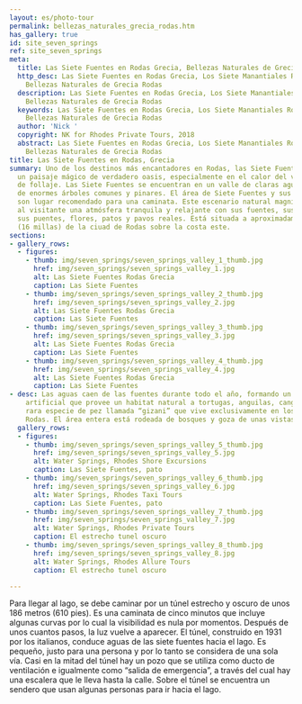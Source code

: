```yaml
---
layout: es/photo-tour
permalink: bellezas_naturales_grecia_rodas.htm
has_gallery: true
id: site_seven_springs
ref: site_seven_springs
meta:
  title: Las Siete Fuentes en Rodas Grecia, Bellezas Naturales de Grecia Rodas
  http_desc: Las Siete Fuentes en Rodas Grecia, Los Siete Manantiales Rodas Grecia,
    Bellezas Naturales de Grecia Rodas
  description: Las Siete Fuentes en Rodas Grecia, Los Siete Manantiales Rodas Grecia,
    Bellezas Naturales de Grecia Rodas
  keywords: Las Siete Fuentes en Rodas Grecia, Los Siete Manantiales Rodas Grecia,
    Bellezas Naturales de Grecia Rodas
  author: 'Nick '
  copyright: NK for Rhodes Private Tours, 2018
  abstract: Las Siete Fuentes en Rodas Grecia, Los Siete Manantiales Rodas Grecia,
    Bellezas Naturales de Grecia Rodas
title: Las Siete Fuentes en Rodas, Grecia
summary: Uno de los destinos más encantadores en Rodas, las Siete Fuentes que ofrecen
  un paisaje mágico de verdadero oasis, especialmente en el calor del verano – inundado
  de follaje. Las Siete Fuentes se encuentran en un valle de claras aguas, cubierto
  de enormes árboles comunes y pinares. El área de Siete Fuentes y sus bosques vecinos
  son lugar recomendado para una caminata. Este escenario natural magnífico ofrece
  al visitante una atmósfera tranquila y relajante con sus fuentes, sus corrientes,
  sus puentes, flores, patos y pavos reales. Está situada a aproximadamente 27 kilómetros
  (16 millas) de la ciuad de Rodas sobre la costa este.
sections:
- gallery_rows:
  - figures:
    - thumb: img/seven_springs/seven_springs_valley_1_thumb.jpg
      href: img/seven_springs/seven_springs_valley_1.jpg
      alt: Las Siete Fuentes Rodas Grecia
      caption: Las Siete Fuentes
    - thumb: img/seven_springs/seven_springs_valley_2_thumb.jpg
      href: img/seven_springs/seven_springs_valley_2.jpg
      alt: Las Siete Fuentes Rodas Grecia
      caption: Las Siete Fuentes
    - thumb: img/seven_springs/seven_springs_valley_3_thumb.jpg
      href: img/seven_springs/seven_springs_valley_3.jpg
      alt: Las Siete Fuentes Rodas Grecia
      caption: Las Siete Fuentes
    - thumb: img/seven_springs/seven_springs_valley_4_thumb.jpg
      href: img/seven_springs/seven_springs_valley_4.jpg
      alt: Las Siete Fuentes Rodas Grecia
      caption: Las Siete Fuentes
- desc: Las aguas caen de las fuentes durante todo el año, formando un pequeño lago
    artificial que provee un habitat natural a tortugas, anguilas, cangrejos y una
    rara especie de pez llamada “gizani” que vive exclusivamente en los arroyos de
    Rodas. El área entera está rodeada de bosques y goza de unas vistas magníficas.
  gallery_rows:
  - figures:
    - thumb: img/seven_springs/seven_springs_valley_5_thumb.jpg
      href: img/seven_springs/seven_springs_valley_5.jpg
      alt: Water Springs, Rhodes Shore Excursions
      caption: Las Siete Fuentes, pato
    - thumb: img/seven_springs/seven_springs_valley_6_thumb.jpg
      href: img/seven_springs/seven_springs_valley_6.jpg
      alt: Water Springs, Rhodes Taxi Tours
      caption: Las Siete Fuentes, pato
    - thumb: img/seven_springs/seven_springs_valley_7_thumb.jpg
      href: img/seven_springs/seven_springs_valley_7.jpg
      alt: Water Springs, Rhodes Private Tours
      caption: El estrecho tunel oscuro
    - thumb: img/seven_springs/seven_springs_valley_8_thumb.jpg
      href: img/seven_springs/seven_springs_valley_8.jpg
      alt: Water Springs, Rhodes Allure Tours
      caption: El estrecho tunel oscuro

---
```

Para llegar al lago, se debe caminar por un túnel estrecho y oscuro de unos 186 metros (610 pies). Es una caminata de cinco minutos que incluye algunas curvas por lo cual la visibilidad es nula por momentos. Después de unos cuantos pasos, la luz vuelve a aparecer. El túnel, construido en 1931 por los italianos, conduce aguas de las siete fuentes hacia el lago. Es pequeño, justo para una persona y por lo tanto se considera de una sola vía. Casi en la mitad del túnel hay un pozo que se utiliza como ducto de ventilación e igualmente como “salida de emergencia”, a través del cual hay una escalera que le lleva hasta la calle. Sobre el túnel se encuentra un sendero que usan algunas personas para ir hacia el lago.